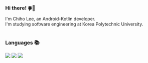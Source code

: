 ### Hi there! 🍀🐇
<p>I'm Chiho Lee, an Android-Kotlin developer.</br>
I'm studying software engineering at Korea Polytechnic University.</br></br></p>

### Languages 📚
<a href="https://kotlinlang.org" target="_blank"><img src="https://img.shields.io/badge/Kotlin-0095D5?style=flat-square&logo=Kotlin&logoColor=white"/></a>
<a href="http://www.open-std.org/jtc1/sc22/wg21/" target="_blank"><img src="https://img.shields.io/badge/C++-00599C?style=flat-square&logo=C%2B%2B&logoColor=white"/></a>
<a href="https://developer.mozilla.org/ko/docs/Web/JavaScript" target="_blank"><img src="https://img.shields.io/badge/JavaScript-F7DF1E?style=flat-square&logo=JavaScript&logoColor=black"/></a>
<!--
</br>
</br>


#### BOJ 📘
[![Solved.ac
프로필](http://mazassumnida.wtf/api/v2/generate_badge?boj=ThinkingDobby)](https://solved.ac/ThinkingDobby)</br>

#### Codeforces 📙
[![CodeForces Profile](https://cf.leed.at?id=ThinkingDobby)](https://codeforces.com/profile/ThinkingDobby)
-->
